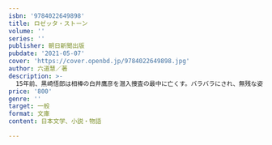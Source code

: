 ```yaml
---
isbn: '9784022649898'
title: ロゼッタ・ストーン
volume: ''
series: ''
publisher: 朝日新聞出版
pubdate: '2021-05-07'
cover: 'https://cover.openbd.jp/9784022649898.jpg'
author: 六道慧／著
description: >-
  15年前、黒崎悟郎は相棒の白井鷹彦を潜入捜査の最中に亡くす。バラバラにされ、無残な姿で戻ってきた白井だが、警察上層部は人の目処をつけており、何らかの事情によって隠蔽されたとの噂が立ち始める。黒崎は、それまでの従順な態度から一変、傍若無人に振る舞うようになるが、その陰で、この事件に隠された警察の暗部を探り始める。それをまとめたと思われる黒崎の手帳は「Ｍファイル」と呼ばれる。その奪取の密命を受け、チーム黒崎に潜り込んだ刑事部の灰嶋は、新エネルギー開発会社を見張ることになる。その矢先、開発会社の専務が銃弾に倒れ……。痛快警察小説第２弾。
price: '800'
genre: ''
target: 一般
format: 文庫
content: 日本文学、小説・物語

---
```

